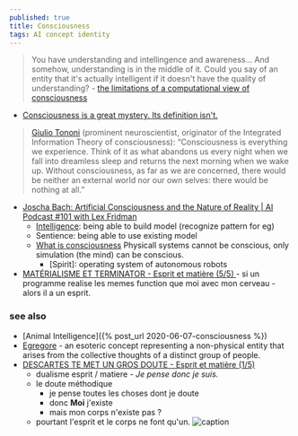 ```yaml
---
published: true
title: Consciousness
tags: AI concept identity
---
```

> You have understanding and intellingence and awareness... And somehow, understanding is in the middle of it. Could you say of an entity that it's actually intelligent if it doesn't have the quality of understanding? - [the limitations of a computational view of consciousness](https://www.youtube.com/watch?v=orMtwOz6Db0)

- [Consciousness is a great mystery. Its definition isn't.](https://www.theintrinsicperspective.com/p/consciousness-is-a-great-mystery)

> [Giulio Tononi](https://bmcneurosci.biomedcentral.com/articles/10.1186/1471-2202-5-42) (prominent neuroscientist, originator of the Integrated Information Theory of consciousness): “Consciousness is everything we experience. Think of it as what abandons us every night when we fall into dreamless sleep and returns the next morning when we wake up. Without consciousness, as far as we are concerned, there would be neither an external world nor our own selves: there would be nothing at all.”
    
- [Joscha Bach: Artificial Consciousness and the Nature of Reality \| AI Podcast #101 with Lex Fridman](https://www.youtube.com/watch?v=P-2P3MSZrBM)
	- [Intelligence](https://www.youtube.com/watch?v=P-2P3MSZrBM&t=1394s): being able to build model (recognize pattern for eg)
    - Sentience: being able to use existing model
    - [What is consciousness](https://www.youtube.com/watch?v=P-2P3MSZrBM&t=3389s) Physicall systems cannot be conscious, only simulation (the mind) can be conscious.
    	- [Spirit]: operating system of autonomous robots
- [MATÉRIALISME ET TERMINATOR - Esprit et matière (5/5) ](https://www.youtube.com/watch?v=qyDWSpX3xAk&t=1s) - si un programme realise les memes function que moi avec mon cerveau - alors il a un esprit.
        
### see also
- [Animal Intelligence]({% post_url 2020-06-07-consciousness %})
- [Egregore](https://en.wikipedia.org/wiki/Egregore) - an esoteric concept representing a non-physical entity that arises from the collective thoughts of a distinct group of people.
- [DESCARTES TE MET UN GROS DOUTE - Esprit et matière (1/5)](https://www.youtube.com/watch?v=ixbZNpgHjig) 
	- dualisme esprit / matiere - _Je pense donc je suis._
    - le doute méthodique
    	- je pense toutes les choses dont je doute
        - donc **Moi** j'existe
        - mais mon corps n'existe pas ?
	- pourtant l'esprit et le corps ne font qu'un.
 ![caption](https://external-content.duckduckgo.com/iu/?u=https%3A%2F%2Fi.ytimg.com%2Fvi%2FnQKMNI5X148%2Fmaxresdefault.jpg&f=1&nofb=1)
